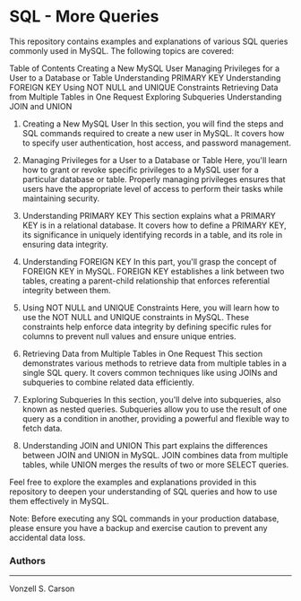 # SQL - More Queries

This repository contains examples and explanations of various SQL queries commonly used in MySQL. The following topics are covered:

Table of Contents
Creating a New MySQL User
Managing Privileges for a User to a Database or Table
Understanding PRIMARY KEY
Understanding FOREIGN KEY
Using NOT NULL and UNIQUE Constraints
Retrieving Data from Multiple Tables in One Request
Exploring Subqueries
Understanding JOIN and UNION
1. Creating a New MySQL User
In this section, you will find the steps and SQL commands required to create a new user in MySQL. It covers how to specify user authentication, host access, and password management.

2. Managing Privileges for a User to a Database or Table
Here, you'll learn how to grant or revoke specific privileges to a MySQL user for a particular database or table. Properly managing privileges ensures that users have the appropriate level of access to perform their tasks while maintaining security.

3. Understanding PRIMARY KEY
This section explains what a PRIMARY KEY is in a relational database. It covers how to define a PRIMARY KEY, its significance in uniquely identifying records in a table, and its role in ensuring data integrity.

4. Understanding FOREIGN KEY
In this part, you'll grasp the concept of FOREIGN KEY in MySQL. FOREIGN KEY establishes a link between two tables, creating a parent-child relationship that enforces referential integrity between them.

5. Using NOT NULL and UNIQUE Constraints
Here, you will learn how to use the NOT NULL and UNIQUE constraints in MySQL. These constraints help enforce data integrity by defining specific rules for columns to prevent null values and ensure unique entries.

6. Retrieving Data from Multiple Tables in One Request
This section demonstrates various methods to retrieve data from multiple tables in a single SQL query. It covers common techniques like using JOINs and subqueries to combine related data efficiently.

7. Exploring Subqueries
In this section, you'll delve into subqueries, also known as nested queries. Subqueries allow you to use the result of one query as a condition in another, providing a powerful and flexible way to fetch data.

8. Understanding JOIN and UNION
This part explains the differences between JOIN and UNION in MySQL. JOIN combines data from multiple tables, while UNION merges the results of two or more SELECT queries.

Feel free to explore the examples and explanations provided in this repository to deepen your understanding of SQL queries and how to use them effectively in MySQL.

Note: Before executing any SQL commands in your production database, please ensure you have a backup and exercise caution to prevent any accidental data loss.



### **Authors**
--- 

Vonzell S. Carson
